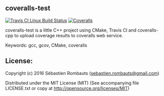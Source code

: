 coveralls-test
--------------

[![Travis CI Linux Build Status](https://travis-ci.org/SRombauts/coveralls-test.svg)](https://travis-ci.org/SRombauts/coveralls-test "Travis CI Linux Build Status")
[![Coveralls](https://img.shields.io/coveralls/SRombauts/coveralls-test.svg?maxAge=2592000)](https://coveralls.io/github/SRombauts/coveralls-test "Coveralls test coverage")

coveralls-test is a little C++ project using CMake, Travis CI and coveralls-cpp to upload coverage results to coveralls web service.

Keywords: gcc, gcov, CMake, coveralls

## License:

Copyright (c) 2016 Sébastien Rombauts (sebastien.rombauts@gmail.com)

Distributed under the MIT License (MIT) (See accompanying file LICENSE.txt
or copy at http://opensource.org/licenses/MIT)

